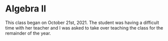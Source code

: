 # Algebra II

This class began on October 21st, 2021. The student was having a difficult time with her teacher and I was asked to take over teaching the class for the remainder of the year. 

